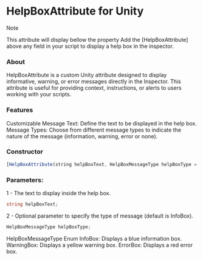 # HelpBoxAttribute for Unity
> [!NOTE]
> This attribute will display bellow the property
> Add the [HelpBoxAttribute] above any field in your script to display a help box in the inspector.

### About
HelpBoxAttribute is a custom Unity attribute designed to display informative, warning, or error messages directly in the Inspector. 
This attribute is useful for providing context, instructions, or alerts to users working with your scripts.

### Features
Customizable Message Text: Define the text to be displayed in the help box.
Message Types: Choose from different message types to indicate the nature of the message (information, warning, error or none).

### Constructor
```javascript
[HelpBoxAttribute(string helpBoxText, HelpBoxMessageType helpBoxType = HelpBoxMessageType.InfoBox)]
```
### Parameters:
1 - The text to display inside the help box.
```csharp
string helpBoxText;
```
2 - Optional parameter to specify the type of message (default is InfoBox).
```javascript
HelpBoxMessageType helpBoxType;
```

HelpBoxMessageType Enum
InfoBox: Displays a blue information box.
WarningBox: Displays a yellow warning box.
ErrorBox: Displays a red error box.
